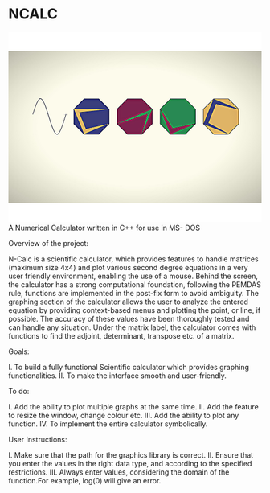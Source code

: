 # NCALC
![alt-text](/Untitled%20drawing.png)
A Numerical Calculator written in C++ for use in MS- DOS

Overview of the project: 

N-Calc is a scientific calculator, which provides features to handle matrices (maximum
size 4x4) and plot various second degree equations in a very user friendly environment,
enabling the use of a mouse. Behind the screen, the calculator has a strong
computational foundation, following the PEMDAS rule, functions are implemented in the
post-fix form to avoid ambiguity. The graphing section of the calculator allows the user
to analyze the entered equation by providing context-based menus and plotting the
point, or line, if possible. The accuracy of these values have been thoroughly tested and
can handle any situation. Under the matrix label, the calculator comes with functions to
find the adjoint, determinant, transpose etc. of a matrix.

Goals:

I. To build a fully functional Scientific calculator which provides graphing
functionalities.
II. To make the interface smooth and user-friendly.

To do:

I. Add the ability to plot multiple graphs at the same time.
II. Add the feature to resize the window, change colour etc.
III. Add the ability to plot any function.
IV. To implement the entire calculator symbolically.

User Instructions:

I. Make sure that the path for the graphics library is correct.
II. Ensure that you enter the values in the right data type, and according to the
specified restrictions.
III. Always enter values, considering the domain of the function.For example, log(0)
will give an error.
